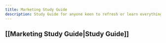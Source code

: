 ```yaml
---
title: Marketing Study Guide
description: Study Guide for anyone keen to refresh or learn everything about Marketing from the grounds up
---
```


## [[Marketing Study Guide|Study Guide]]